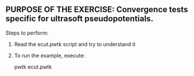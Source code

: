 PURPOSE OF THE EXERCISE:
Convergence tests specific for ultrasoft pseudopotentials.
----------------------------------------------------------

Steps to perform:

1. Read the ecut.pwtk script and try to understand it

2. To run the example, execute:

   pwtk ecut.pwtk